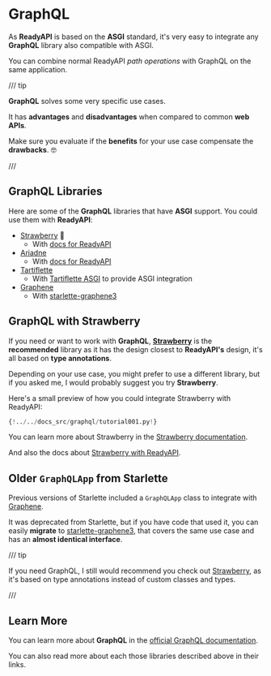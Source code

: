 # GraphQL

As **ReadyAPI** is based on the **ASGI** standard, it's very easy to integrate any **GraphQL** library also compatible with ASGI.

You can combine normal ReadyAPI _path operations_ with GraphQL on the same application.

/// tip

**GraphQL** solves some very specific use cases.

It has **advantages** and **disadvantages** when compared to common **web APIs**.

Make sure you evaluate if the **benefits** for your use case compensate the **drawbacks**. 🤓

///

## GraphQL Libraries

Here are some of the **GraphQL** libraries that have **ASGI** support. You could use them with **ReadyAPI**:

- <a href="https://strawberry.rocks/" class="external-link" target="_blank">Strawberry</a> 🍓
  - With <a href="https://strawberry.rocks/docs/integrations/readyapi" class="external-link" target="_blank">docs for ReadyAPI</a>
- <a href="https://ariadnegraphql.org/" class="external-link" target="_blank">Ariadne</a>
  - With <a href="https://ariadnegraphql.org/docs/readyapi-integration" class="external-link" target="_blank">docs for ReadyAPI</a>
- <a href="https://tartiflette.io/" class="external-link" target="_blank">Tartiflette</a>
  - With <a href="https://tartiflette.github.io/tartiflette-asgi/" class="external-link" target="_blank">Tartiflette ASGI</a> to provide ASGI integration
- <a href="https://graphene-python.org/" class="external-link" target="_blank">Graphene</a>
  - With <a href="https://github.com/ciscorn/starlette-graphene3" class="external-link" target="_blank">starlette-graphene3</a>

## GraphQL with Strawberry

If you need or want to work with **GraphQL**, <a href="https://strawberry.rocks/" class="external-link" target="_blank">**Strawberry**</a> is the **recommended** library as it has the design closest to **ReadyAPI's** design, it's all based on **type annotations**.

Depending on your use case, you might prefer to use a different library, but if you asked me, I would probably suggest you try **Strawberry**.

Here's a small preview of how you could integrate Strawberry with ReadyAPI:

```Python hl_lines="3  22  25-26"
{!../../docs_src/graphql/tutorial001.py!}
```

You can learn more about Strawberry in the <a href="https://strawberry.rocks/" class="external-link" target="_blank">Strawberry documentation</a>.

And also the docs about <a href="https://strawberry.rocks/docs/integrations/readyapi" class="external-link" target="_blank">Strawberry with ReadyAPI</a>.

## Older `GraphQLApp` from Starlette

Previous versions of Starlette included a `GraphQLApp` class to integrate with <a href="https://graphene-python.org/" class="external-link" target="_blank">Graphene</a>.

It was deprecated from Starlette, but if you have code that used it, you can easily **migrate** to <a href="https://github.com/ciscorn/starlette-graphene3" class="external-link" target="_blank">starlette-graphene3</a>, that covers the same use case and has an **almost identical interface**.

/// tip

If you need GraphQL, I still would recommend you check out <a href="https://strawberry.rocks/" class="external-link" target="_blank">Strawberry</a>, as it's based on type annotations instead of custom classes and types.

///

## Learn More

You can learn more about **GraphQL** in the <a href="https://graphql.org/" class="external-link" target="_blank">official GraphQL documentation</a>.

You can also read more about each those libraries described above in their links.
